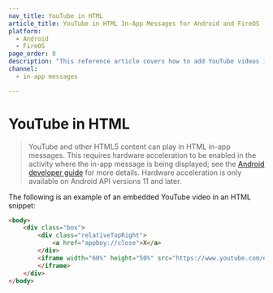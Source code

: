 ```yaml
---
nav_title: YouTube in HTML
article_title: YouTube in HTML In-App Messages for Android and FireOS
platform: 
  - Android
  - FireOS
page_order: 8
description: "This reference article covers how to add YouTube videos into HTML in-app messages for your Android or FireOS application."
channel:
  - in-app messages

---
```


# YouTube in HTML

> YouTube and other HTML5 content can play in HTML in-app messages. This requires hardware acceleration to be enabled in the activity where the in-app message is being displayed; see the [Android developer guide][84] for more details. Hardware acceleration is only available on Android API versions 11 and later.

The following is an example of an embedded YouTube video in an HTML snippet:

```html
<body>
    <div class="box">
        <div class="relativeTopRight">
            <a href="appboy://close">X</a>
        </div>
        <iframe width="60%" height="50%" src="https://www.youtube.com/embed/_x45EB3BWqI">
        </iframe>
    </div>
</body>
```

[84]: https://developer.android.com/guide/topics/graphics/hardware-accel.html#controlling
